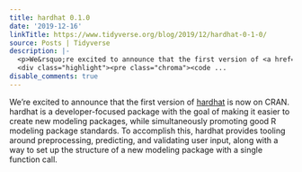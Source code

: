 ```yaml
---
title: hardhat 0.1.0
date: '2019-12-16'
linkTitle: https://www.tidyverse.org/blog/2019/12/hardhat-0-1-0/
source: Posts | Tidyverse
description: |-
  <p>We&rsquo;re excited to announce that the first version of <a href="https://tidymodels.github.io/hardhat/" target="_blank" rel="noopener">hardhat</a> is now on CRAN. hardhat is a developer-focused package with the goal of making it easier to create new modeling packages, while simultaneously promoting good R modeling package standards. To accomplish this, hardhat provides tooling around preprocessing, predicting, and validating user input, along with a way to set up the structure of a new modeling package with a single function call.</p>
  <div class="highlight"><pre class="chroma"><code ...
disable_comments: true
---
```

<p>We&rsquo;re excited to announce that the first version of <a href="https://tidymodels.github.io/hardhat/" target="_blank" rel="noopener">hardhat</a> is now on CRAN. hardhat is a developer-focused package with the goal of making it easier to create new modeling packages, while simultaneously promoting good R modeling package standards. To accomplish this, hardhat provides tooling around preprocessing, predicting, and validating user input, along with a way to set up the structure of a new modeling package with a single function call.</p>
<div class="highlight"><pre class="chroma"><code ...